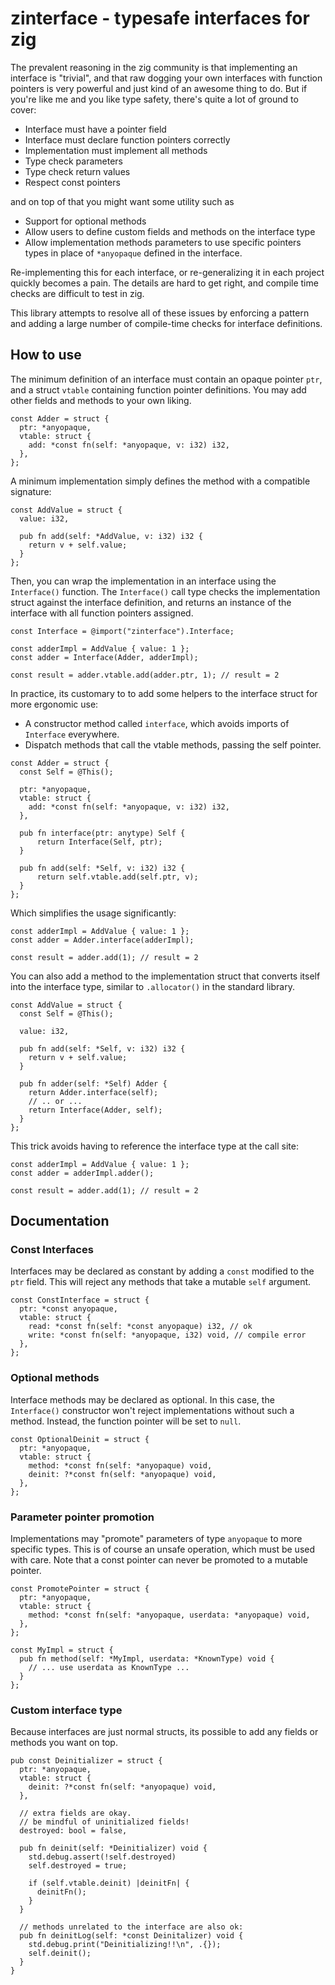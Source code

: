 # zinterface - typesafe interfaces for zig

The prevalent reasoning in the zig community is that implementing an interface
is "trivial", and that raw dogging your own interfaces with function pointers
is very powerful and just kind of an awesome thing to do. But if you're like me
and you like type safety, there's quite a lot of ground to cover:

- Interface must have a pointer field
- Interface must declare function pointers correctly
- Implementation must implement all methods
- Type check parameters
- Type check return values
- Respect const pointers

and on top of that you might want some utility such as

- Support for optional methods
- Allow users to define custom fields and methods on the interface type
- Allow implementation methods parameters to use specific pointers types in
  place of `*anyopaque` defined in the interface.

Re-implementing this for each interface, or re-generalizing it in each project
quickly becomes a pain. The details are hard to get right, and compile time
checks are difficult to test in zig.

This library attempts to resolve all of these issues by enforcing a pattern and
adding a large number of compile-time checks for interface definitions.

## How to use

The minimum definition of an interface must contain an opaque pointer `ptr`,
and a struct `vtable` containing function pointer definitions. You may add
other fields and methods to your own liking.

```zig
const Adder = struct {
  ptr: *anyopaque,
  vtable: struct {
    add: *const fn(self: *anyopaque, v: i32) i32,
  },
};
```

A minimum implementation simply defines the method with a compatible signature:

```zig
const AddValue = struct {
  value: i32,

  pub fn add(self: *AddValue, v: i32) i32 {
    return v + self.value;
  }
};
```

Then, you can wrap the implementation in an interface using the `Interface()`
function. The `Interface()` call type checks the implementation struct against
the interface definition, and returns an instance of the interface with all
function pointers assigned.

```zig
const Interface = @import("zinterface").Interface;

const adderImpl = AddValue { value: 1 };
const adder = Interface(Adder, adderImpl);

const result = adder.vtable.add(adder.ptr, 1); // result = 2
```

In practice, its customary to to add some helpers to the interface struct for
more ergonomic use:

- A constructor method called `interface`, which avoids imports of
  `Interface` everywhere.
- Dispatch methods that call the vtable methods, passing the self pointer.

```zig
const Adder = struct {
  const Self = @This();

  ptr: *anyopaque,
  vtable: struct {
    add: *const fn(self: *anyopaque, v: i32) i32,
  },

  pub fn interface(ptr: anytype) Self {
      return Interface(Self, ptr);
  }

  pub fn add(self: *Self, v: i32) i32 {
      return self.vtable.add(self.ptr, v);
  }
};
```

Which simplifies the usage significantly:

```zig
const adderImpl = AddValue { value: 1 };
const adder = Adder.interface(adderImpl);

const result = adder.add(1); // result = 2
```

You can also add a method to the implementation struct that converts itself
into the interface type, similar to `.allocator()` in the standard library.

```zig
const AddValue = struct {
  const Self = @This();

  value: i32,

  pub fn add(self: *Self, v: i32) i32 {
    return v + self.value;
  }

  pub fn adder(self: *Self) Adder {
    return Adder.interface(self);
    // .. or ...
    return Interface(Adder, self);
  }
};
```

This trick avoids having to reference the interface type at the call site:

```zig
const adderImpl = AddValue { value: 1 };
const adder = adderImpl.adder();

const result = adder.add(1); // result = 2
```

## Documentation

### Const Interfaces

Interfaces may be declared as constant by adding a `const` modified to the `ptr` field.
This will reject any methods that take a mutable `self` argument.

```zig
const ConstInterface = struct {
  ptr: *const anyopaque,
  vtable: struct {
    read: *const fn(self: *const anyopaque) i32, // ok
    write: *const fn(self: *anyopaque, i32) void, // compile error
  },
};
```

### Optional methods

Interface methods may be declared as optional. In this case, the `Interface()` constructor
won't reject implementations without such a method. Instead, the function pointer will be
set to `null`.

```zig
const OptionalDeinit = struct {
  ptr: *anyopaque,
  vtable: struct {
    method: *const fn(self: *anyopaque) void,
    deinit: ?*const fn(self: *anyopaque) void,
  },
};
```

### Parameter pointer promotion

Implementations may "promote" parameters of type `anyopaque` to more specific types.
This is of course an unsafe operation, which must be used with care. Note that a
const pointer can never be promoted to a mutable pointer.

```zig
const PromotePointer = struct {
  ptr: *anyopaque,
  vtable: struct {
    method: *const fn(self: *anyopaque, userdata: *anyopaque) void,
  },
};

const MyImpl = struct {
  pub fn method(self: *MyImpl, userdata: *KnownType) void {
    // ... use userdata as KnownType ...
  }
};
```

### Custom interface type

Because interfaces are just normal structs, its possible to add any
fields or methods you want on top.

```zig
pub const Deinitializer = struct {
  ptr: *anyopaque,
  vtable: struct {
    deinit: ?*const fn(self: *anyopaque) void,
  },

  // extra fields are okay.
  // be mindful of uninitialized fields!
  destroyed: bool = false,

  pub fn deinit(self: *Deinitializer) void {
    std.debug.assert(!self.destroyed)
    self.destroyed = true;

    if (self.vtable.deinit) |deinitFn| {
      deinitFn();
    }
  }

  // methods unrelated to the interface are also ok:
  pub fn deinitLog(self: *const Deinitalizer) void {
    std.debug.print("Deinitializing!!\n", .{});
    self.deinit();
  }
}
```
